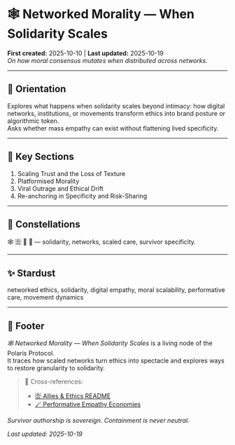 # 🕸️ Networked Morality — When Solidarity Scales  
**First created:** 2025-10-10 | **Last updated:** 2025-10-19  
*On how moral consensus mutates when distributed across networks.*

---

## 🧭 Orientation  
Explores what happens when solidarity scales beyond intimacy: how digital networks, institutions, or movements transform ethics into brand posture or algorithmic token.  
Asks whether mass empathy can exist without flattening lived specificity.

---

## 📑 Key Sections  
1. Scaling Trust and the Loss of Texture  
2. Platformised Morality  
3. Viral Outrage and Ethical Drift  
4. Re-anchoring in Specificity and Risk-Sharing  

---

## 🌌 Constellations  
🕸️ 🈴 🤝 🧬 — solidarity, networks, scaled care, survivor specificity.

---

## ✨ Stardust  
networked ethics, solidarity, digital empathy, moral scalability, performative care, movement dynamics

---

## 🏮 Footer  
*🕸️ Networked Morality — When Solidarity Scales* is a living node of the Polaris Protocol.  
It traces how scaled networks turn ethics into spectacle and explores ways to restore granularity to solidarity.

> 📡 Cross-references:
> 
> - [🈴 Allies & Ethics README](./README.md)  
> - [🪄 Performative Empathy Economies](./🪄_performative_empathy_economies.md)  

*Survivor authorship is sovereign. Containment is never neutral.*  

_Last updated: 2025-10-19_
